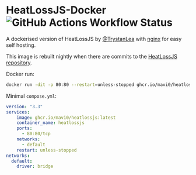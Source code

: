 # HeatLossJS-Docker  ![GitHub Actions Workflow Status](https://img.shields.io/github/actions/workflow/status/mavi0/heatlossjs-docker/release.yml)

A dockerised version of HeatLossJS by [@TrystanLea](https://github.com/TrystanLea) with [nginx](https://hub.docker.com/_/nginx) for easy self hosting. 

This image is rebuilt nightly when there are commits to the [HeatLossJS repository](https://github.com/TrystanLea/heatlossjs).

Docker run: 

```bash 
docker run -dit -p 80:80 --restart=unless-stopped ghcr.io/mavi0/heatlossjs:latest
```
Minimal `compose.yml`: 
```yaml
version: "3.3"
services:
    image: ghcr.io/mavi0/heatlossjs:latest
    container_name: heatlossjs
    ports:
      - 80:80/tcp
    networks:
      - default
    restart: unless-stopped
networks:
  default:
    driver: bridge
```